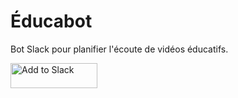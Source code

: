 # Éducabot
Bot Slack pour planifier l'écoute de vidéos éducatifs.

<a href="https://slack.com/oauth/authorize?client_id=2183849147.481443018064&scope=commands,chat:write:bot"><img alt="Add to Slack" height="40" width="139" src="https://platform.slack-edge.com/img/add_to_slack.png" srcset="https://platform.slack-edge.com/img/add_to_slack.png 1x, https://platform.slack-edge.com/img/add_to_slack@2x.png 2x" /></a>

